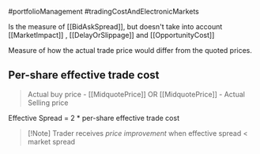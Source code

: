 #portfolioManagement #tradingCostAndElectronicMarkets 

Is the measure of [[BidAskSpread]], but doesn't take into account [[MarketImpact]] , [[DelayOrSlippage]] and [[OpportunityCost]] 

Measure of how the actual trade price would differ from the quoted prices. 

## Per-share effective trade cost
> Actual buy price - [[MidquotePrice]]
OR 
> [[MidquotePrice]]  - Actual Selling price 

Effective Spread = 2 * per-share effective trade cost

>[!Note] Trader receives *price improvement* when effective spread < market spread

